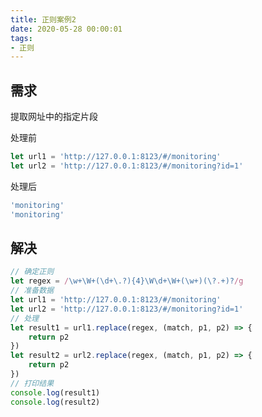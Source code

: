 ```yaml
---
title: 正则案例2
date: 2020-05-28 00:00:01
tags:
- 正则
---
```


## 需求

提取网址中的指定片段

处理前

```javascript
let url1 = 'http://127.0.0.1:8123/#/monitoring'
let url2 = 'http://127.0.0.1:8123/#/monitoring?id=1'
```

处理后

```javascript
'monitoring'
'monitoring'
```

## 解决

```javascript
// 确定正则
let regex = /\w+\W+(\d+\.?){4}\W\d+\W+(\w+)(\?.+)?/g
// 准备数据
let url1 = 'http://127.0.0.1:8123/#/monitoring'
let url2 = 'http://127.0.0.1:8123/#/monitoring?id=1'
// 处理
let result1 = url1.replace(regex, (match, p1, p2) => {
	return p2
})
let result2 = url2.replace(regex, (match, p1, p2) => {
	return p2
})
// 打印结果
console.log(result1)
console.log(result2)
```





